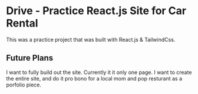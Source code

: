 # Drive - Practice React.js Site for Car Rental

This was a practice project that was built with React.js & TailwindCss.

## Future Plans

I want to fully build out the site.  Currently it it only one page.  I want to create the entire site, and do it pro bono for a local mom and pop resturant as a porfolio piece.

